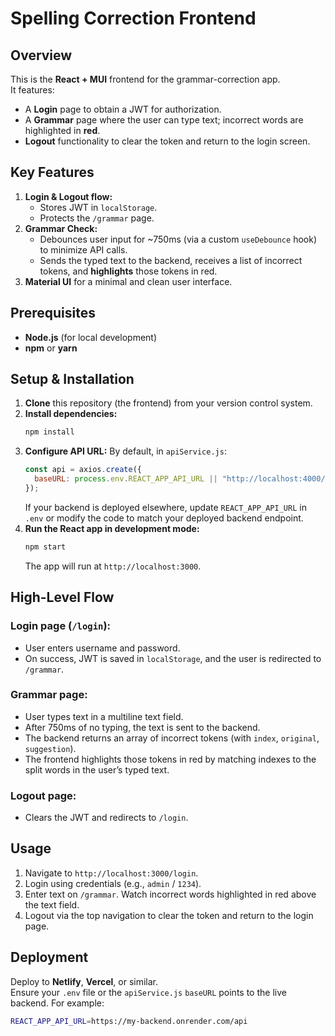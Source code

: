 # Spelling Correction Frontend

## Overview

This is the **React + MUI** frontend for the grammar-correction app.  
It features:

- A **Login** page to obtain a JWT for authorization.
- A **Grammar** page where the user can type text; incorrect words are highlighted in **red**.
- **Logout** functionality to clear the token and return to the login screen.

## Key Features

1. **Login & Logout flow:**
   - Stores JWT in `localStorage`.
   - Protects the `/grammar` page.
2. **Grammar Check:**
   - Debounces user input for ~750ms (via a custom `useDebounce` hook) to minimize API calls.
   - Sends the typed text to the backend, receives a list of incorrect tokens, and **highlights** those tokens in red.
3. **Material UI** for a minimal and clean user interface.

## Prerequisites

- **Node.js** (for local development)
- **npm** or **yarn**

## Setup & Installation

1. **Clone** this repository (the frontend) from your version control system.
2. **Install dependencies:**
   ```bash
   npm install
   ```
3. **Configure API URL:**
   By default, in `apiService.js`:
   ```javascript
   const api = axios.create({
     baseURL: process.env.REACT_APP_API_URL || "http://localhost:4000/api",
   });
   ```
   If your backend is deployed elsewhere, update `REACT_APP_API_URL` in `.env` or modify the code to match your deployed backend endpoint.
4. **Run the React app in development mode:**
   ```bash
   npm start
   ```
   The app will run at `http://localhost:3000`.

## High-Level Flow

### Login page (`/login`):

- User enters username and password.
- On success, JWT is saved in `localStorage`, and the user is redirected to `/grammar`.

### Grammar page:

- User types text in a multiline text field.
- After 750ms of no typing, the text is sent to the backend.
- The backend returns an array of incorrect tokens (with `index`, `original`, `suggestion`).
- The frontend highlights those tokens in red by matching indexes to the split words in the user’s typed text.

### Logout page:

- Clears the JWT and redirects to `/login`.

## Usage

1. Navigate to `http://localhost:3000/login`.
2. Login using credentials (e.g., `admin` / `1234`).
3. Enter text on `/grammar`. Watch incorrect words highlighted in red above the text field.
4. Logout via the top navigation to clear the token and return to the login page.

## Deployment

Deploy to **Netlify**, **Vercel**, or similar.  
Ensure your `.env` file or the `apiService.js` `baseURL` points to the live backend.
For example:

```bash
REACT_APP_API_URL=https://my-backend.onrender.com/api
```
